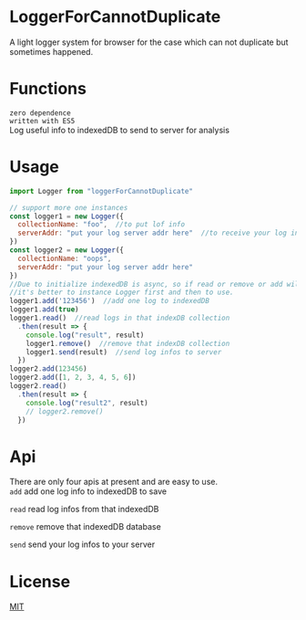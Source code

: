 # LoggerForCannotDuplicate
A light logger system for browser for the case which can not duplicate but sometimes happened.  

# Functions
```zero dependence```  
```written with ES5```  
Log useful info to indexedDB to send to server for analysis  

# Usage
```js
import Logger from "loggerForCannotDuplicate"

// support more one instances
const logger1 = new Logger({
  collectionName: "foo",  //to put lof info
  serverAddr: "put your log server addr here"  //to receive your log infos
})
const logger2 = new Logger({
  collectionName: "oops",
  serverAddr: "put your log server addr here"
})
//Due to initialize indexedDB is async, so if read or remove or add will return a result named pending 
//it's better to instance Logger first and then to use.
logger1.add('123456')  //add one log to indexedDB
logger1.add(true)
logger1.read()  //read logs in that indexDB collection
  .then(result => {
    console.log("result", result)
    logger1.remove()  //remove that indexDB collection
    logger1.send(result)  //send log infos to server
  })
logger2.add(123456)
logger2.add([1, 2, 3, 4, 5, 6])
logger2.read()
  .then(result => {
    console.log("result2", result)
    // logger2.remove()
  })
```

# Api
There are only four apis at present and are easy to use.  
```add```
add one log info to indexedDB to save  

```read```
read log infos from that indexedDB  

```remove```
remove that indexedDB database  

```send```
send your log infos to your server  

# License
[MIT](https://github.com/zhoushoujian/logger-for-cannot-duplicate/blob/master/LICENSE)  